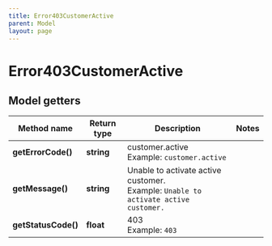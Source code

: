 ```yaml
---
title: Error403CustomerActive
parent: Model
layout: page
---
```


# Error403CustomerActive

## Model getters

Method name | Return type | Description | Notes
------------ | ------------- | ------------- | -------------
**getErrorCode()** | **string** | customer.active <br>Example: `customer.active` |
**getMessage()** | **string** | Unable to activate active customer. <br>Example: `Unable to activate active customer.` |
**getStatusCode()** | **float** | 403 <br>Example: `403` |

